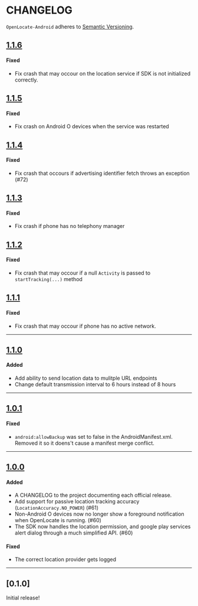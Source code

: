 # CHANGELOG

`OpenLocate-Android` adheres to [Semantic Versioning](http://semver.org/).

## [1.1.6](https://github.com/OpenLocate/openlocate-ios/tag/1.1.6)

#### Fixed

- Fix crash that may occour on the location service if SDK is not initialized correctly.

## [1.1.5](https://github.com/OpenLocate/openlocate-ios/tag/1.1.5)

#### Fixed

- Fix crash on Android O devices when the service was restarted

## [1.1.4](https://github.com/OpenLocate/openlocate-ios/tag/1.1.4)

#### Fixed

- Fix crash that occours if advertising identifier fetch throws an exception (#72)

## [1.1.3](https://github.com/OpenLocate/openlocate-ios/tag/1.1.3)

#### Fixed

- Fix crash if phone has no telephony manager

## [1.1.2](https://github.com/OpenLocate/openlocate-ios/tag/1.1.2)

#### Fixed

- Fix crash that may occour if a null `Activity` is passed to `startTracking(...)` method

## [1.1.1](https://github.com/OpenLocate/openlocate-ios/tag/1.1.1)

#### Fixed

- Fix crash that may occour if phone has no active network.

---

## [1.1.0](https://github.com/OpenLocate/openlocate-ios/tag/1.1.0)

#### Added

- Add ability to send location data to mulitple URL endpoints
- Change default transmission interval to 6 hours instead of 8 hours

---

## [1.0.1](https://github.com/OpenLocate/openlocate-android/tag/1.0.1)

#### Fixed

- `android:allowBackup` was set to false in the AndroidManifest.xml. Removed it so it doens't cause a manifest merge conflict.

---

## [1.0.0](https://github.com/OpenLocate/openlocate-android/tag/1.0.0)

#### Added

- A CHANGELOG to the project documenting each official release.
- Add support for passive location tracking accuracy (`LocationAccuracy.NO_POWER`) (#61)
- Non-Android O devices now no longer show a foreground notification when OpenLocate is running. (#60)
- The SDK now handles the location permission, and google play services alert dialog through a much simplified API. (#60)

#### Fixed

- The correct location provider gets logged 

---

## [0.1.0]

Initial release!

